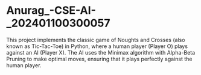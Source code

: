 # Anurag_-CSE-AI-_202401100300057
This project implements the classic game of Noughts and Crosses (also known as Tic-Tac-Toe) in Python, where a human player (Player O) plays against an AI (Player X). The AI uses the Minimax algorithm with Alpha-Beta Pruning to make optimal moves, ensuring that it plays perfectly against the human player. 
